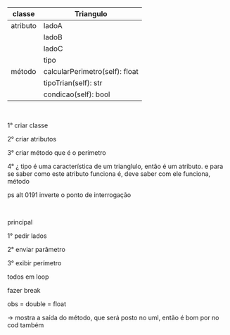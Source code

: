 | classe | Triangulo|
|--------|----------|
| atributo| ladoA |
|| ladoB |
|| ladoC |
|| tipo  |
|método   | calcularPerimetro(self): float|
|| tipoTrian(self): str|
||condicao(self): bool|

&nbsp;

1°  criar classe

2° criar atributos

3° criar método que é o perímetro

4° ¿ tipo é uma característica de um trianglulo, então é um atributo. e para se saber como este atributo funciona é, deve saber com ele funciona, método

ps alt 0191 inverte o ponto de interrogação

&nbsp;

principal

1° pedir lados

2° enviar parâmetro

3° exibir perímetro

todos em loop

fazer break

obs = double = float 

-> mostra a saída do método, que será posto no uml, então é bom por no cod também

